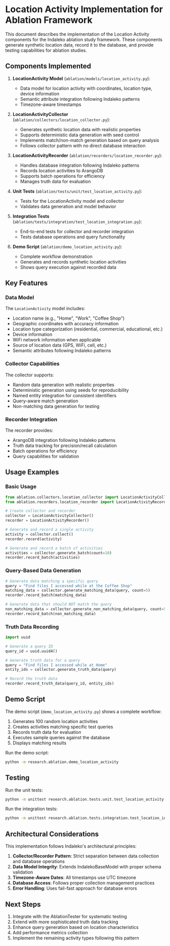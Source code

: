 # Location Activity Implementation for Ablation Framework

This document describes the implementation of the Location Activity components for the Indaleko ablation study framework. These components generate synthetic location data, record it to the database, and provide testing capabilities for ablation studies.

## Components Implemented

1. **LocationActivity Model** (`ablation/models/location_activity.py`):
   - Data model for location activity with coordinates, location type, device information
   - Semantic attribute integration following Indaleko patterns
   - Timezone-aware timestamps

2. **LocationActivityCollector** (`ablation/collectors/location_collector.py`):
   - Generates synthetic location data with realistic properties
   - Supports deterministic data generation with seed control
   - Implements match/non-match generation based on query analysis
   - Follows collector pattern with no direct database interaction

3. **LocationActivityRecorder** (`ablation/recorders/location_recorder.py`):
   - Handles database integration following Indaleko patterns
   - Records location activities to ArangoDB
   - Supports batch operations for efficiency
   - Manages truth data for evaluation

4. **Unit Tests** (`ablation/tests/unit/test_location_activity.py`):
   - Tests for the LocationActivity model and collector
   - Validates data generation and model behavior

5. **Integration Tests** (`ablation/tests/integration/test_location_integration.py`):
   - End-to-end tests for collector and recorder integration
   - Tests database operations and query functionality

6. **Demo Script** (`ablation/demo_location_activity.py`):
   - Complete workflow demonstration
   - Generates and records synthetic location activities
   - Shows query execution against recorded data

## Key Features

### Data Model

The `LocationActivity` model includes:

- Location name (e.g., "Home", "Work", "Coffee Shop")
- Geographic coordinates with accuracy information
- Location type categorization (residential, commercial, educational, etc.)
- Device information
- WiFi network information when applicable
- Source of location data (GPS, WiFi, cell, etc.)
- Semantic attributes following Indaleko patterns

### Collector Capabilities

The collector supports:

- Random data generation with realistic properties
- Deterministic generation using seeds for reproducibility
- Named entity integration for consistent identifiers
- Query-aware match generation
- Non-matching data generation for testing

### Recorder Integration

The recorder provides:

- ArangoDB integration following Indaleko patterns
- Truth data tracking for precision/recall calculation
- Batch operations for efficiency
- Query capabilities for validation

## Usage Examples

### Basic Usage

```python
from ablation.collectors.location_collector import LocationActivityCollector
from ablation.recorders.location_recorder import LocationActivityRecorder

# Create collector and recorder
collector = LocationActivityCollector()
recorder = LocationActivityRecorder()

# Generate and record a single activity
activity = collector.collect()
recorder.record(activity)

# Generate and record a batch of activities
activities = collector.generate_batch(count=10)
recorder.record_batch(activities)
```

### Query-Based Data Generation

```python
# Generate data matching a specific query
query = "Find files I accessed while at the Coffee Shop"
matching_data = collector.generate_matching_data(query, count=5)
recorder.record_batch(matching_data)

# Generate data that should NOT match the query
non_matching_data = collector.generate_non_matching_data(query, count=5)
recorder.record_batch(non_matching_data)
```

### Truth Data Recording

```python
import uuid

# Generate a query ID
query_id = uuid.uuid4()

# Generate truth data for a query
query = "Find files I accessed while at Home"
entity_ids = collector.generate_truth_data(query)

# Record the truth data
recorder.record_truth_data(query_id, entity_ids)
```

## Demo Script

The demo script (`demo_location_activity.py`) shows a complete workflow:

1. Generates 100 random location activities
2. Creates activities matching specific test queries
3. Records truth data for evaluation
4. Executes sample queries against the database
5. Displays matching results

Run the demo script:

```bash
python -m research.ablation.demo_location_activity
```

## Testing

Run the unit tests:

```bash
python -m unittest research.ablation.tests.unit.test_location_activity
```

Run the integration tests:

```bash
python -m unittest research.ablation.tests.integration.test_location_integration
```

## Architectural Considerations

This implementation follows Indaleko's architectural principles:

1. **Collector/Recorder Pattern**: Strict separation between data collection and database operations
2. **Data Model Integrity**: Extends IndalekoBaseModel with proper schema validation
3. **Timezone-Aware Dates**: All timestamps use UTC timezone
4. **Database Access**: Follows proper collection management practices
5. **Error Handling**: Uses fail-fast approach for database errors

## Next Steps

1. Integrate with the AblationTester for systematic testing
2. Extend with more sophisticated truth data tracking
3. Enhance query generation based on location characteristics
4. Add performance metrics collection
5. Implement the remaining activity types following this pattern
